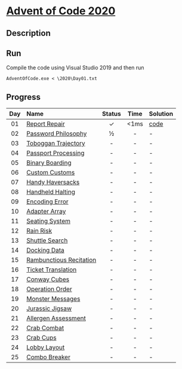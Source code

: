 # [Advent of Code 2020](https://adventofcode.com/2020/)

## Description


## Run

Compile the code using Visual Studio 2019 and then run
```shell
AdventOfCode.exe < \2020\Day01.txt
```

## Progress


| Day | Name | Status | Time | Solution | 
|:---:|:---|:---:|:---:|:---|
| 01 | [Report Repair](https://adventofcode.com/2020/day/1) | ✓ | <1ms | [code](https://github.com/wstaszewski/AdventOfCode/blob/main/C%2B%2B/AdventOfCode/2020/Day01.cpp) |
| 02 | [Password Philosophy](https://adventofcode.com/2020/day/2) | ½ | - | - |
| 03 | [Toboggan Trajectory](https://adventofcode.com/2020/day/3) | - | - | - |
| 04 | [Passport Processing](https://adventofcode.com/2020/day/4) | - | - | - |
| 05 | [Binary Boarding](https://adventofcode.com/2020/day/5) | - | - | - |
| 06 | [Custom Customs](https://adventofcode.com/2020/day/6) | - | - | - |
| 07 | [Handy Haversacks](https://adventofcode.com/2020/day/7) | - | - | - |
| 08 | [Handheld Halting](https://adventofcode.com/2020/day/8) | - | - | - |
| 09 | [Encoding Error](https://adventofcode.com/2020/day/9) | - | - | - |
| 10 | [Adapter Array](https://adventofcode.com/2020/day/10) | - | - | - |
| 11 | [Seating System](https://adventofcode.com/2020/day/11) | - | - | - |
| 12 | [Rain Risk](https://adventofcode.com/2020/day/12) | - | - | - |
| 13 | [Shuttle Search](https://adventofcode.com/2020/day/13) | - | - | - |
| 14 | [Docking Data](https://adventofcode.com/2020/day/14) | - | - | - |
| 15 | [Rambunctious Recitation](https://adventofcode.com/2020/day/15) | - | - | - |
| 16 | [Ticket Translation](https://adventofcode.com/2020/day/16) | - | - | - |
| 17 | [Conway Cubes](https://adventofcode.com/2020/day/17) | - | - | - |
| 18 | [Operation Order](https://adventofcode.com/2020/day/18) | - | - | - |
| 19 | [Monster Messages](https://adventofcode.com/2020/day/19) | - | - | - |
| 20 | [Jurassic Jigsaw](https://adventofcode.com/2020/day/20) | - | - | - |
| 21 | [Allergen Assessment](https://adventofcode.com/2020/day/21) | - | - | - |
| 22 | [Crab Combat](https://adventofcode.com/2020/day/22) | - | - | - |
| 23 | [Crab Cups](https://adventofcode.com/2020/day/23) | - | - | - |
| 24 | [Lobby Layout](https://adventofcode.com/2020/day/24) | - | - | - |
| 25 | [Combo Breaker](https://adventofcode.com/2020/day/25) | - | - | - |

